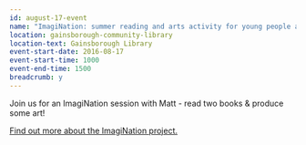 ```yaml
---
id: august-17-event
name: "ImagiNation: summer reading and arts activity for young people aged 11-18"
location: gainsborough-community-library
location-text: Gainsborough Library
event-start-date: 2016-08-17
event-start-time: 1000
event-end-time: 1500
breadcrumb: y
---
```

Join us for an ImagiNation session with Matt - read two books & produce some art!

<a href="http://suffolklibraries.co.uk/events-activities/summer-reading-challenge/imagination">Find out more about the ImagiNation project.</a>
